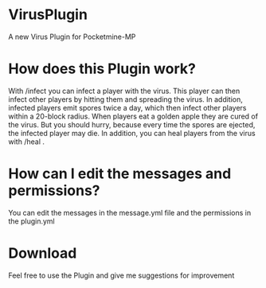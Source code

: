 # VirusPlugin
A new Virus Plugin for Pocketmine-MP

# How does this Plugin work? 

With /infect <player> you can infect a player with the virus.
This player can then infect other players by hitting them and spreading the virus.
In addition, infected players emit spores twice a day, which then infect other players within a 20-block radius.
When players eat a golden apple they are cured of the virus. But you should hurry, because every time the spores are ejected, the infected player may die.
In addition, you can heal players from the virus with /heal <player>.

# How can I edit the messages and permissions? 

You can edit the messages in the message.yml file and the permissions in the plugin.yml
  
  
# Download
  
Feel free to use the Plugin and give me suggestions for improvement
